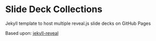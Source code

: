 # Slide Deck Collections
Jekyll template to host multiple reveal.js slide decks on GitHub Pages 

Based upon:
[jekyll-reveal](https://github.com/jens-na/jekyll-reveal)


